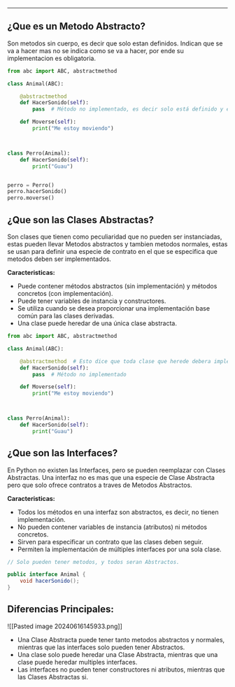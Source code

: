 
---


## ¿Que es un Metodo Abstracto?
Son metodos sin cuerpo, es decir que solo estan definidos. Indican que se va a hacer mas no se indica como se va a hacer, por ende su implementacion es obligatoria.

```python
from abc import ABC, abstractmethod

class Animal(ABC):

    @abstractmethod
    def HacerSonido(self):
        pass  # Método no implementado, es decir solo está definido y es obligatoria su implementacion

    def Moverse(self):
        print("Me estoy moviendo")



class Perro(Animal):
    def HacerSonido(self):
        print("Guau")


perro = Perro()
perro.hacerSonido()  
perro.moverse()      
```

## ¿Que son las Clases Abstractas?
Son clases que tienen como peculiaridad que no pueden ser instanciadas, estas pueden llevar Metodos abstractos y tambien metodos normales, estas se usan para definir una especie de contrato en el que se especifica que metodos deben ser implementados.

**Caracteristicas:**
- Puede contener métodos abstractos (sin implementación) y métodos concretos (con implementación).
- Puede tener variables de instancia y constructores.
- Se utiliza cuando se desea proporcionar una implementación base común para las clases derivadas.
- Una clase puede heredar de una única clase abstracta.


```python
from abc import ABC, abstractmethod

class Animal(ABC):

    @abstractmethod  # Esto dice que toda clase que herede debera implementar este metodo de manera oblgatoria.
    def HacerSonido(self):
        pass  # Método no implementado

    def Moverse(self):
        print("Me estoy moviendo")



class Perro(Animal):
    def HacerSonido(self):
        print("Guau")


```

## ¿Que son las Interfaces?
En Python no existen las Interfaces, pero se pueden reemplazar con Clases Abstractas. Una interfaz no es mas que una especie de Clase Abstracta pero que solo ofrece contratos a traves de Metodos Abstractos.

**Caracteristicas:**
- Todos los métodos en una interfaz son abstractos, es decir, no tienen implementación.
- No pueden contener variables de instancia (atributos) ni métodos concretos.
- Sirven para especificar un contrato que las clases deben seguir.
- Permiten la implementación de múltiples interfaces por una sola clase.

```java
// Solo pueden tener metodos, y todos seran Abstractos. 

public interface Animal {
    void hacerSonido();
}
```

## Diferencias Principales:

![[Pasted image 20240616145933.png]]

- Una Clase Abstracta puede tener tanto metodos abstractos y normales, mientras que las interfaces solo pueden tener Abstractos.
- Una clase solo puede heredar una Clase Abstracta, mientras que una clase puede heredar multiples interfaces.
- Las interfaces no pueden tener constructores ni atributos, mientras que las Clases Abstractas si.


